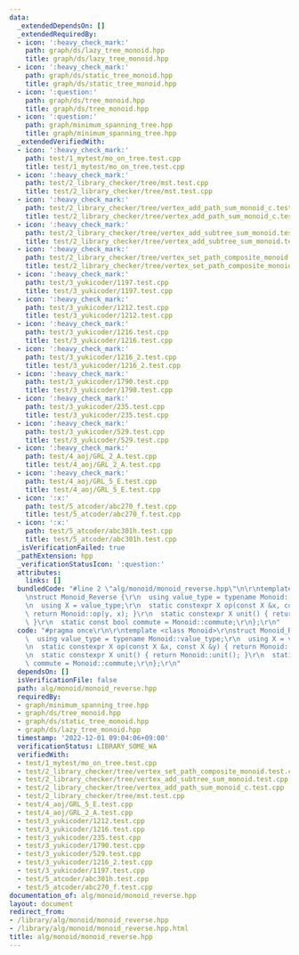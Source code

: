 ```yaml
---
data:
  _extendedDependsOn: []
  _extendedRequiredBy:
  - icon: ':heavy_check_mark:'
    path: graph/ds/lazy_tree_monoid.hpp
    title: graph/ds/lazy_tree_monoid.hpp
  - icon: ':heavy_check_mark:'
    path: graph/ds/static_tree_monoid.hpp
    title: graph/ds/static_tree_monoid.hpp
  - icon: ':question:'
    path: graph/ds/tree_monoid.hpp
    title: graph/ds/tree_monoid.hpp
  - icon: ':question:'
    path: graph/minimum_spanning_tree.hpp
    title: graph/minimum_spanning_tree.hpp
  _extendedVerifiedWith:
  - icon: ':heavy_check_mark:'
    path: test/1_mytest/mo_on_tree.test.cpp
    title: test/1_mytest/mo_on_tree.test.cpp
  - icon: ':heavy_check_mark:'
    path: test/2_library_checker/tree/mst.test.cpp
    title: test/2_library_checker/tree/mst.test.cpp
  - icon: ':heavy_check_mark:'
    path: test/2_library_checker/tree/vertex_add_path_sum_monoid_c.test.cpp
    title: test/2_library_checker/tree/vertex_add_path_sum_monoid_c.test.cpp
  - icon: ':heavy_check_mark:'
    path: test/2_library_checker/tree/vertex_add_subtree_sum_monoid.test.cpp
    title: test/2_library_checker/tree/vertex_add_subtree_sum_monoid.test.cpp
  - icon: ':heavy_check_mark:'
    path: test/2_library_checker/tree/vertex_set_path_composite_monoid.test.cpp
    title: test/2_library_checker/tree/vertex_set_path_composite_monoid.test.cpp
  - icon: ':heavy_check_mark:'
    path: test/3_yukicoder/1197.test.cpp
    title: test/3_yukicoder/1197.test.cpp
  - icon: ':heavy_check_mark:'
    path: test/3_yukicoder/1212.test.cpp
    title: test/3_yukicoder/1212.test.cpp
  - icon: ':heavy_check_mark:'
    path: test/3_yukicoder/1216.test.cpp
    title: test/3_yukicoder/1216.test.cpp
  - icon: ':heavy_check_mark:'
    path: test/3_yukicoder/1216_2.test.cpp
    title: test/3_yukicoder/1216_2.test.cpp
  - icon: ':heavy_check_mark:'
    path: test/3_yukicoder/1790.test.cpp
    title: test/3_yukicoder/1790.test.cpp
  - icon: ':heavy_check_mark:'
    path: test/3_yukicoder/235.test.cpp
    title: test/3_yukicoder/235.test.cpp
  - icon: ':heavy_check_mark:'
    path: test/3_yukicoder/529.test.cpp
    title: test/3_yukicoder/529.test.cpp
  - icon: ':heavy_check_mark:'
    path: test/4_aoj/GRL_2_A.test.cpp
    title: test/4_aoj/GRL_2_A.test.cpp
  - icon: ':heavy_check_mark:'
    path: test/4_aoj/GRL_5_E.test.cpp
    title: test/4_aoj/GRL_5_E.test.cpp
  - icon: ':x:'
    path: test/5_atcoder/abc270_f.test.cpp
    title: test/5_atcoder/abc270_f.test.cpp
  - icon: ':x:'
    path: test/5_atcoder/abc301h.test.cpp
    title: test/5_atcoder/abc301h.test.cpp
  _isVerificationFailed: true
  _pathExtension: hpp
  _verificationStatusIcon: ':question:'
  attributes:
    links: []
  bundledCode: "#line 2 \"alg/monoid/monoid_reverse.hpp\"\n\r\ntemplate <class Monoid>\r\
    \nstruct Monoid_Reverse {\r\n  using value_type = typename Monoid::value_type;\r\
    \n  using X = value_type;\r\n  static constexpr X op(const X &x, const X &y) {\
    \ return Monoid::op(y, x); }\r\n  static constexpr X unit() { return Monoid::unit();\
    \ }\r\n  static const bool commute = Monoid::commute;\r\n};\r\n"
  code: "#pragma once\r\n\r\ntemplate <class Monoid>\r\nstruct Monoid_Reverse {\r\n\
    \  using value_type = typename Monoid::value_type;\r\n  using X = value_type;\r\
    \n  static constexpr X op(const X &x, const X &y) { return Monoid::op(y, x); }\r\
    \n  static constexpr X unit() { return Monoid::unit(); }\r\n  static const bool\
    \ commute = Monoid::commute;\r\n};\r\n"
  dependsOn: []
  isVerificationFile: false
  path: alg/monoid/monoid_reverse.hpp
  requiredBy:
  - graph/minimum_spanning_tree.hpp
  - graph/ds/tree_monoid.hpp
  - graph/ds/static_tree_monoid.hpp
  - graph/ds/lazy_tree_monoid.hpp
  timestamp: '2022-12-01 09:04:06+09:00'
  verificationStatus: LIBRARY_SOME_WA
  verifiedWith:
  - test/1_mytest/mo_on_tree.test.cpp
  - test/2_library_checker/tree/vertex_set_path_composite_monoid.test.cpp
  - test/2_library_checker/tree/vertex_add_subtree_sum_monoid.test.cpp
  - test/2_library_checker/tree/vertex_add_path_sum_monoid_c.test.cpp
  - test/2_library_checker/tree/mst.test.cpp
  - test/4_aoj/GRL_5_E.test.cpp
  - test/4_aoj/GRL_2_A.test.cpp
  - test/3_yukicoder/1212.test.cpp
  - test/3_yukicoder/1216.test.cpp
  - test/3_yukicoder/235.test.cpp
  - test/3_yukicoder/1790.test.cpp
  - test/3_yukicoder/529.test.cpp
  - test/3_yukicoder/1216_2.test.cpp
  - test/3_yukicoder/1197.test.cpp
  - test/5_atcoder/abc301h.test.cpp
  - test/5_atcoder/abc270_f.test.cpp
documentation_of: alg/monoid/monoid_reverse.hpp
layout: document
redirect_from:
- /library/alg/monoid/monoid_reverse.hpp
- /library/alg/monoid/monoid_reverse.hpp.html
title: alg/monoid/monoid_reverse.hpp
---
```

